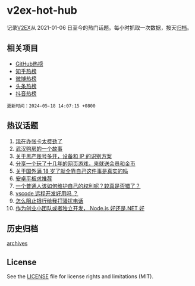 # v2ex-hot-hub

 记录[V2EX](https://www.v2ex.com/)从 2021-01-06 日至今的热门话题。每小时抓取一次数据，按天[归档](archives)。
 
 ## 相关项目

- [GitHub热榜](https://github.com/it985/github-hot-hub)
- [知乎热榜](https://github.com/it985/zhihu-hot-hub)
- [微博热榜](https://github.com/it985/weibo-hot-hub)
- [头条热榜](https://github.com/it985/toutiao-hot-hub)
- [抖音热榜](https://github.com/it985/douyin-hot-hub)


 `更新时间：2024-05-18 14:07:15 +0800`

## 热议话题

1. [现在办张卡太费劲了](https://www.v2ex.com/t/1041649)
1. [武汉购房的一个故事](https://www.v2ex.com/t/1041653)
1. [关于黑产账号多开，设备和 IP 的识别方案](https://www.v2ex.com/t/1041683)
1. [分享一个玩了十几年的网页游戏，来就送会员和金币](https://www.v2ex.com/t/1041666)
1. [关于国外满 18 岁了就全靠自己这件事是真实的吗](https://www.v2ex.com/t/1041736)
1. [安卓平板求推荐](https://www.v2ex.com/t/1041634)
1. [一个普通人该如何维护自己的权利呢？较真是否错了？](https://www.v2ex.com/t/1041650)
1. [vscode 远程开发好用吗 ？](https://www.v2ex.com/t/1041758)
1. [怎么阻止银行给我打骚扰电话](https://www.v2ex.com/t/1041696)
1. [作为创业小团队或者独立开发， Node.js 好还是.NET 好](https://www.v2ex.com/t/1041784)

## 历史归档

[archives](archives)

## License

See the [LICENSE](LICENSE) file for license rights and limitations (MIT).
